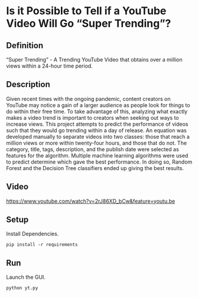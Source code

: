 # Is it Possible to Tell if a YouTube Video Will Go “Super Trending”?

## Definition

“Super Trending” - A Trending YouTube Video that obtains over a million views within a 24-hour time period.

## Description

Given recent times with the ongoing pandemic, content creators on YouTube may notice a gain of a larger audience as people look
for things to do within their free time. To take advantage of this, analyzing what exactly makes a video trend is important to
creators when seeking out ways to increase views. This project attempts to predict the performance of videos such that they would
go trending within a day of release. An equation was developed manually to separate videos into two classes: those that reach a
million views or more within twenty-four hours, and those that do not. The category, title, tags, description, and the publish date
were selected as features for the algorithm. Multiple machine learning algorithms were used to predict determine which gave the
best performance. In doing so, Random Forest and the Decision Tree classifiers ended up giving the best results.

## Video

https://www.youtube.com/watch?v=2rJ86XD_bCw&feature=youtu.be

## Setup

Install Dependencies.

`pip install -r requirements`

## Run

Launch the GUI.

`python yt.py`
